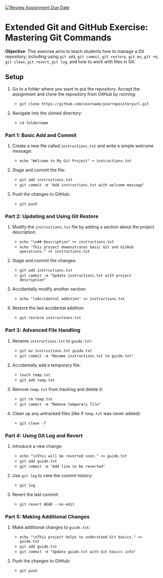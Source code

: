 [![Review Assignment Due Date](https://classroom.github.com/assets/deadline-readme-button-22041afd0340ce965d47ae6ef1cefeee28c7c493a6346c4f15d667ab976d596c.svg)](https://classroom.github.com/a/2KfkU2C8)
# Extended Git and GitHub Exercise: Mastering Git Commands

**Objective**: This exercise aims to teach students how to manage a Git repository, including using `git add`, `git commit`, `git restore`, `git mv`, `git rm`, `git clean`, `git revert`, `git log`, and how to work with files in Git.

## Setup

1. Go to a folder where you want to put the repository. Accept the assignment and clone the repository from GitHub by running:
   - `git clone https://github.com/username/yourrepositoryurl.git`

2. Navigate into the cloned directory:
   - `cd foldername`

### Part 1: Basic Add and Commit

1. Create a new file called `instructions.txt` and write a simple welcome message:
   - `echo "Welcome to My Git Project" > instructions.txt`

2. Stage and commit the file:
   - `git add instructions.txt`
   - `git commit -m "Add instructions.txt with welcome message"`

3. Push the changes to GitHub:
   - `git push`

### Part 2: Updating and Using Git Restore

1. Modify the `instructions.txt` file by adding a section about the project description:
   - `echo "\n## Description" >> instructions.txt`
   - `echo "This project demonstrates basic Git and GitHub operations." >> instructions.txt`

2. Stage and commit the changes:
   - `git add instructions.txt`
   - `git commit -m "Update instructions.txt with project description"`

3. Accidentally modify another section:
   - `echo "\nAccidental addition" >> instructions.txt`

4. Restore the last accidental addition:
   - `git restore instructions.txt`

### Part 3: Advanced File Handling

1. Rename `instructions.txt` to `guide.txt`:
   - `git mv instructions.txt guide.txt`
   - `git commit -m "Rename instructions.txt to guide.txt"`

2. Accidentally add a temporary file:
   - `touch temp.txt`
   - `git add temp.txt`

3. Remove `temp.txt` from tracking and delete it:
   - `git rm temp.txt`
   - `git commit -m "Remove temporary file"`

4. Clean up any untracked files (like if `temp.txt` was never added):
   - `git clean -f`

### Part 4: Using Git Log and Revert

1. Introduce a new change:
   - `echo "\nThis will be reverted soon." >> guide.txt`
   - `git add guide.txt`
   - `git commit -m "Add line to be reverted"`

2. Use `git log` to view the commit history:
   - `git log`

3. Revert the last commit:
   - `git revert HEAD --no-edit`

### Part 5: Making Additional Changes

1. Make additional changes to `guide.txt`:
   - `echo "\nThis project helps to understand Git basics." >> guide.txt`
   - `git add guide.txt`
   - `git commit -m "Update guide.txt with Git basics info"`

2. Push the changes to GitHub:
   - `git push`
